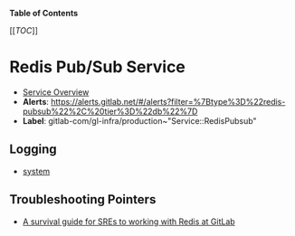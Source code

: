 <!-- MARKER: do not edit this section directly. Edit services/service-catalog.yml then run scripts/generate-docs -->

**Table of Contents**

[[_TOC_]]

# Redis Pub/Sub Service

* [Service Overview](https://dashboards.gitlab.net/d/redis-pubsub-main/redis-pubsub-overview)
* **Alerts**: <https://alerts.gitlab.net/#/alerts?filter=%7Btype%3D%22redis-pubsub%22%2C%20tier%3D%22db%22%7D>
* **Label**: gitlab-com/gl-infra/production~"Service::RedisPubsub"

## Logging

* [system]()

## Troubleshooting Pointers

* [A survival guide for SREs to working with Redis at GitLab](../redis/redis-survival-guide-for-sres.md)
<!-- END_MARKER -->

<!-- ## Summary -->

<!-- ## Architecture -->

<!-- ## Performance -->

<!-- ## Scalability -->

<!-- ## Availability -->

<!-- ## Durability -->

<!-- ## Security/Compliance -->

<!-- ## Monitoring/Alerting -->

<!-- ## Links to further Documentation -->
